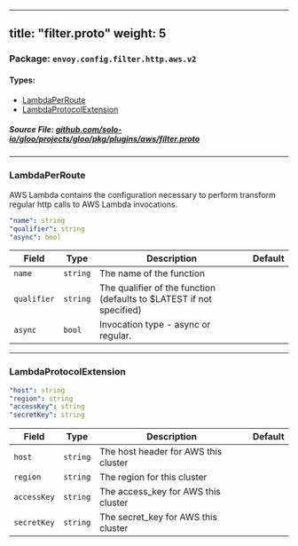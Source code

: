 
---
title: "filter.proto"
weight: 5
---

<!-- Code generated by solo-kit. DO NOT EDIT. -->


### Package: `envoy.config.filter.http.aws.v2` 
#### Types:


- [LambdaPerRoute](#lambdaperroute)
- [LambdaProtocolExtension](#lambdaprotocolextension)
  



##### Source File: [github.com/solo-io/gloo/projects/gloo/pkg/plugins/aws/filter.proto](https://github.com/solo-io/gloo/blob/master/projects/gloo/pkg/plugins/aws/filter.proto)





---
### LambdaPerRoute

 
AWS Lambda contains the configuration necessary to perform transform regular http calls to
AWS Lambda invocations.

```yaml
"name": string
"qualifier": string
"async": bool

```

| Field | Type | Description | Default |
| ----- | ---- | ----------- |----------- | 
| `name` | `string` | The name of the function |  |
| `qualifier` | `string` | The qualifier of the function (defaults to $LATEST if not specified) |  |
| `async` | `bool` | Invocation type - async or regular. |  |




---
### LambdaProtocolExtension



```yaml
"host": string
"region": string
"accessKey": string
"secretKey": string

```

| Field | Type | Description | Default |
| ----- | ---- | ----------- |----------- | 
| `host` | `string` | The host header for AWS this cluster |  |
| `region` | `string` | The region for this cluster |  |
| `accessKey` | `string` | The access_key for AWS this cluster |  |
| `secretKey` | `string` | The secret_key for AWS this cluster |  |





<!-- Start of HubSpot Embed Code -->
<script type="text/javascript" id="hs-script-loader" async defer src="//js.hs-scripts.com/5130874.js"></script>
<!-- End of HubSpot Embed Code -->

